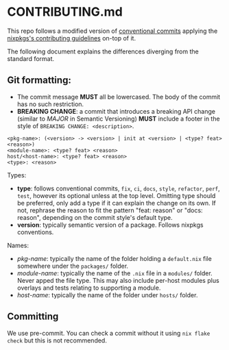 # CONTRIBUTING.md

This repo follows a modified version of [conventional commits](https://www.conventionalcommits.org/en/v1.0.0/)
applying the [nixpkgs's contributing guidelines](https://github.com/NixOS/nixpkgs/blob/master/CONTRIBUTING.md)
on-top of it.

The following document explains the differences diverging from the standard format.

## Git formatting:

* The commit message **MUST** all be lowercased. The body of the commit has no such restriction.
* **BREAKING CHANGE**: a commit that introduces a breaking API change (similar to *MAJOR* in Semantic Versioning) **MUST** include a footer in the style of `BREAKING CHANGE: <description>`.

```
<pkg-name>: (<version> -> <version> | init at <version> | <type? feat> <reason>)
<module-name>: <type? feat> <reason>
host/<host-name>: <type? feat> <reason>
<type>: <reason>
```

Types:

* **type**: follows conventional commits, `fix`, `ci`, `docs`, `style`, `refactor`, `perf`, `test`, however its optional unless at the top level. Omitting type should be preferred, only add a type if it can explain the change on its own. If not, rephrase the reason to fit the pattern "feat: reason" or "docs: reason", depending on the commit style's default type.
* **version**: typically semantic version of a package. Follows nixpkgs conventions.

Names:

* *pkg-name*: typically the name of the folder holding a `default.nix` file somewhere under the `packages/` folder.
* *module-name*: typically the name of the `.nix` file in a `modules/` folder. Never apped the file type. This may also include per-host modules plus overlays and tests relating to supporting a module.
* *host-name*: typically the name of the folder under `hosts/` folder.


## Committing

We use pre-commit. You can check a commit without it using `nix flake check` but this is not recommended.
